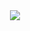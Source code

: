 <div align=center><img src="https://github.com/cancerts/study-blockchain-referrence/raw/master/books/区块链革命：比特币底层技术如何改变货币、商业和世界/Qu Kuai Lian Ge Ming _Bi Te Bi Dian Huo Bi , Shang Ye He Shi Jie/01.jpg" /></div>